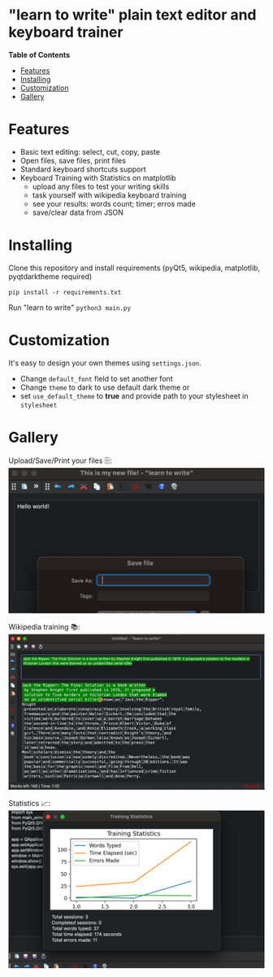 "learn to write" plain text editor and keyboard trainer
=================

**Table of Contents**

- [Features](#features)
- [Installing](#installing)
- [Customization](#customization)
- [Gallery](#gallery)

# Features
* Basic text editing: select, cut, copy, paste
* Open files, save files, print files
* Standard keyboard shortcuts support
* Keyboard Training with Statistics on matplotlib
  - upload any files to test your writing skills
  - task yourself with wikipedia keyboard training
  - see your results: words count; timer; erros made 
  - save/clear data from JSON

# Installing
Clone this repository and install requirements (pyQt5, wikipedia, matplotlib, pyqtdarktheme required)
```
pip install -r requirements.txt
```

Run "learn to write"
`python3 main.py`

# Customization
It's easy to design your own themes using `settings.json`.
* Change `default_font` field to set another font
* Change `theme` to dark to use default dark theme or
* set `use_default_theme` to __true__ and provide path to your stylesheet in `stylesheet`

# Gallery

Upload/Save/Print your files 🗄️:
![White blank editor](/images/file_edit.png)

Wikipedia training 📚:
![White blank editor](/images/wiki.png)

Statistics 📈:
![White blank editor](/images/stats.png)
